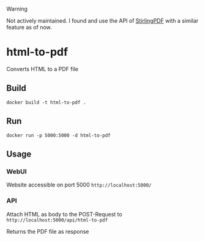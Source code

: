 > [!WARNING]  
> Not actively maintained. I found and use the API of [StirlingPDF](https://github.com/Frooodle/Stirling-PDF) with a similar feature as of now.


# html-to-pdf
Converts HTML to a PDF file

## Build
`docker build -t html-to-pdf .`

## Run
`docker run -p 5000:5000 -d html-to-pdf `

## Usage

### WebUI
Website accessible on port 5000
`http://localhost:5000/`

### API
Attach HTML as body to the POST-Request to
`http://localhost:5000/api/html-to-pdf`

Returns the PDF file as response
